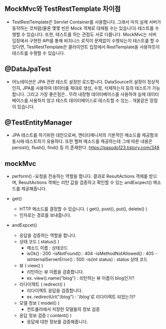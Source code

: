 ## MockMvc와 TestRestTemplate 차이점
- TestRestTemplate은 Servlet Container를 사용합니다. 그래서 마치 실제 서버가 동작하는 것처럼(물론 몇몇 빈은 Mock 객체로 대체될 수는 있습니다)
테스트를 수행할 수 있습니다. 또한, 테스트를 하는 관점도 서로 다릅니다.
MockMvc는 서버 입장에서 구현한 API를 통해 비지니스 로직이 문제없이 수행되는지 테스트를 할 수 있다면,
TestRestTemplate은 클라이언트 입장에서 RestTemplate을 사용하듯이 테스트를 수행할 수 있습니다.

## @DataJpaTest 
- 어노테이션은 JPA 관련 테스트 설정만 로드합니다. DataSource의 설정이 정상적인지, JPA를 사용하여 데이터를 제대로 생성, 수정, 삭제하는지 등의 테스트가 가능합니다. 그리고 가장 좋은점은.. 무려 내장형 데이터베이스를 사용하여 실제 데이터베이스를 사용하지 않고 테스트 데이터베이스로 테스트할 수 있는.. 개꿀같은 장점이 있습니다.

## @TestEntityManager
- JPA 테스트를 하기위한 대안으로써, 엔티티매니저의 기본적인 메소드를 제공함과 동시에 테스트하기 유용하다. 또한 헬퍼 메소드를 제공하는데 그에 따른 내용은 persist(), flush(), find() 등 이 존재한다.
  https://pasudo123.tistory.com/348
  
## mockMvc
- perform()
  -요청을 전송하는 역할을 합니다. 결과로 ResultActions 객체를 받으며, ResultActions 객체는 리턴 값을 검증하고 확인할 수 있는 andExcpect() 메소드를 제공해줍니다.
  
- get()
  - HTTP 메소드를 결정할 수 있습니다. ( get(), post(), put(), delete() )
  - 인자로는 경로를 보내줍니다.
  
- andExpcet()
  - 응답을 검증하는 역할을 합니다.
  - 상태 코드 ( status() )
    - 메소드 이름 : 상태코드
    - isOk() : 200
    -isNotFound() : 404
    -isMethodNotAllowed() : 405
    -isInternalServerError() : 500
    -is(int status) : status 상태 코드
  - 뷰 ( view() )
    - 리턴하는 뷰 이름을 검증합니다.
    - ex. view().name("blog") : 리턴하는 뷰 이름이 blog인가?
  - 리다이렉트 ( redirect() )
    - 리다이렉트 응답을 검증합니다.
    - ex. redirectUrl("/blog") : '/blog'로 리다이렉트 되었는가?
  - 모델 정보 ( model() )
    - 컨트롤러에서 저장한 모델들의 정보 검증
  - 응답 정보 검증 ( content() )
    - 응답에 대한 정보를 검증해줍니다.